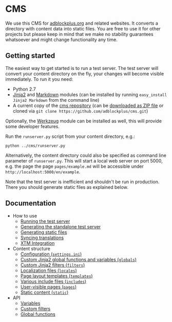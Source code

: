 # CMS #

We use this CMS for [adblockplus.org](https://github.com/adblockplus/web.adblockplus.org/)
and related websites. It converts a directory with content data into static
files. You are free to use it for other projects but please keep in mind that we
make no stability guarantees whatsoever and might change functionality any time.

## Getting started ##

The easiest way to get started is to run a test server. The test server will 
convert your content directory on the fly, your changes will become visible 
immediately. To run it you need:

* Python 2.7
* [Jinja2](http://jinja.pocoo.org/) and
  [Markdown](https://pypi.python.org/pypi/Markdown) modules (can be installed by
  running `easy_install Jinja2 Markdown` from the command line)
* A current copy of the
  [cms repository](https://github.com/adblockplus/cms/) (can be
  [downloaded as ZIP file](https://github.com/adblockplus/cms/archive/master.zip)
  or cloned via `git clone https://github.com/adblockplus/cms.git`)

Optionally, the [Werkzeug](http://werkzeug.pocoo.org/) module can be installed
as well, this will provide some developer features.

Run the `runserver.py` script from your content directory, e.g.:

    python ../cms/runserver.py

Alternatively, the content directory could also be specified as command line
parameter of `runserver.py`. This will start a local web server on port 5000,
e.g. the page the page `pages/example.md` will be accessible under
`http://localhost:5000/en/example`.

Note that the test server is inefficient and shouldn't be run in production.
There you should generate static files as explained below.

## Documentation ##

- How to use
    - [Running the test server](docs/usage/test-server.md)
    - [Generating the standalone test server](docs/usage/standalone-test-server.md)
    - [Generating static files](docs/usage/generate-static-files.md)
    - [Syncing translations](docs/usage/syncing-translations.md)
    - [XTM Integration](docs/usage/xml-sync.md)
- Content structure
    - [Configuration (`settings.ini`)](docs/content/settings.md)
    - [Custom Jinja2 global functions and variables (`globals`)](docs/content/globals.md)
    - [Custom Jinja2 filters (`filters`)](docs/content/filters.md)
    - [Localization files (`locales`)](docs/content/locales.md)
    - [Page layout templates (`templates`)](docs/content/templates.md)
    - [Various include files (`includes`)](docs/content/includes.md)
    - [User-visible pages (`pages`)](docs/content/pages.md)
    - [Static content (`static`)](docs/content/static.md)
- API
    - [Variables](docs/api/variables.md)
    - [Custom filters](docs/api/filters.md)
    - [Global functions](docs/api/functions.md)
